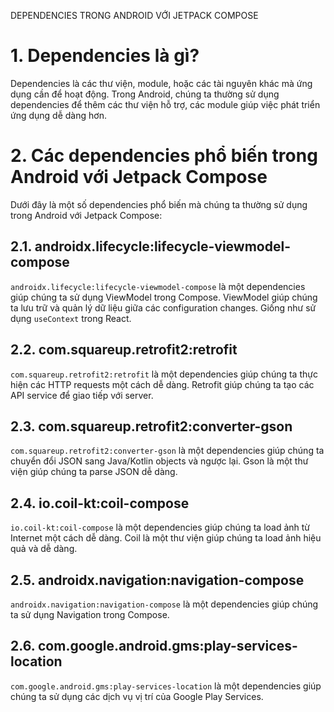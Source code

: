 DEPENDENCIES TRONG ANDROID VỚI JETPACK COMPOSE

# 1. Dependencies là gì?

Dependencies là các thư viện, module, hoặc các tài nguyên khác mà ứng dụng cần để hoạt động. Trong
Android, chúng ta thường sử dụng dependencies để thêm các thư viện hỗ trợ, các module giúp việc phát
triển ứng dụng dễ dàng hơn.

# 2. Các dependencies phổ biến trong Android với Jetpack Compose

Dưới đây là một số dependencies phổ biến mà chúng ta thường sử dụng trong Android với Jetpack
Compose:

## 2.1. androidx.lifecycle:lifecycle-viewmodel-compose

`androidx.lifecycle:lifecycle-viewmodel-compose` là một dependencies giúp chúng ta sử dụng ViewModel
trong Compose. ViewModel giúp chúng ta lưu trữ và quản lý dữ liệu giữa các configuration changes.
Giống như sử dụng `useContext` trong React.

## 2.2. com.squareup.retrofit2:retrofit

`com.squareup.retrofit2:retrofit` là một dependencies giúp chúng ta thực hiện các HTTP requests một
cách dễ dàng. Retrofit giúp chúng ta tạo các API service để giao tiếp với server.

## 2.3. com.squareup.retrofit2:converter-gson

`com.squareup.retrofit2:converter-gson` là một dependencies giúp chúng ta chuyển đổi JSON sang
Java/Kotlin objects và ngược lại. Gson là một thư viện giúp chúng ta parse JSON dễ dàng.

## 2.4. io.coil-kt:coil-compose

`io.coil-kt:coil-compose` là một dependencies giúp chúng ta load ảnh từ Internet một cách dễ dàng.
Coil là một thư viện giúp chúng ta load ảnh hiệu quả và dễ dàng.

## 2.5. androidx.navigation:navigation-compose

`androidx.navigation:navigation-compose` là một dependencies giúp chúng ta sử dụng Navigation trong
Compose.

## 2.6. com.google.android.gms:play-services-location

`com.google.android.gms:play-services-location` là một dependencies giúp chúng ta sử dụng các dịch
vụ vị trí của Google Play Services.

